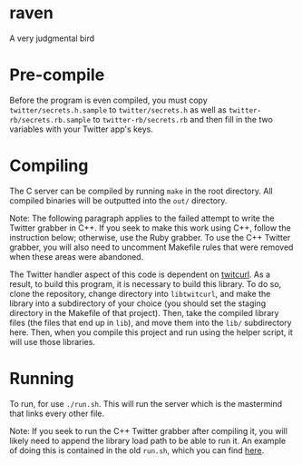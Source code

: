 # raven
A very judgmental bird

# Pre-compile

Before the program is even compiled, you must copy `twitter/secrets.h.sample` to `twitter/secrets.h` as well as `twitter-rb/secrets.rb.sample` to `twitter-rb/secrets.rb` and then fill in the two variables with your Twitter app's keys.

# Compiling

The C server can be compiled by running `make` in the root directory.
All compiled binaries will be outputted into the `out/` directory.

Note: The following paragraph applies to the failed attempt to write the Twitter grabber in C++.
If you seek to make this work using C++, follow the instruction below; otherwise, use the Ruby grabber.
To use the C++ Twitter grabber, you will also need to uncomment Makefile rules that were removed when these areas were abandoned.

The Twitter handler aspect of this code is dependent on [twitcurl](https://github.com/swatkat/twitcurl).
As a result, to build this program, it is necessary to build this library.
To do so, clone the repository, change directory into `libtwitcurl`, and make
the library into a subdirectory of your choice (you should set the staging
directory in the Makefile of that project).
Then, take the compiled library files (the files that end up in `lib`), and
move them into the `lib/` subdirectory here.
Then, when you compile this project and run using the helper script, it will use those
libraries.

# Running

To run, for use `./run.sh`.
This will run the server which is the mastermind that links every other file.

Note: If you seek to run the C++ Twitter grabber after compiling it, you will likely need to append the library load path to be able to run it.
An example of doing this is contained in the old `run.sh`, which you can find [here](https://raw.githubusercontent.com/Sammidysam/raven/738d057b33675ace3fafec37d8ffb740e3d0a5b2/run.sh).
